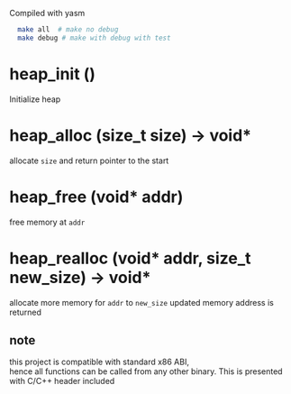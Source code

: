 Compiled with yasm
```bash
  make all  # make no debug
  make debug # make with debug with test
```

# heap_init ()
  Initialize heap
# heap_alloc (size_t size) -> void*
  allocate `size` and return pointer to the start
# heap_free (void* addr) 
  free memory at `addr` 
# heap_realloc (void* addr, size_t new_size) -> void*
  allocate more memory for `addr` to `new_size` 
  updated memory address is returned

## note 
this project is compatible with standard x86 ABI,   
hence all functions can be called from any other binary.
This is presented with C/C++ header included